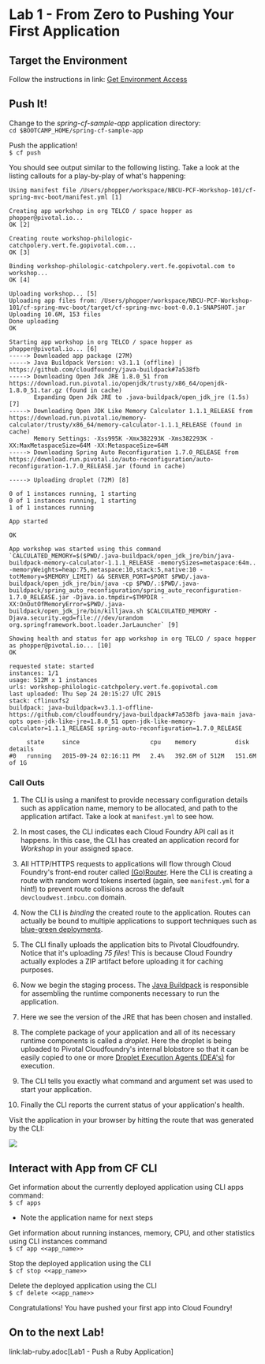 # Lab 1 - From Zero to Pushing Your First Application

## Target the Environment
Follow the instructions in link: [Get Environment Access](../README.md)

## Push It!
Change to the _spring-cf-sample-app_ application directory:  
`cd $BOOTCAMP_HOME/spring-cf-sample-app`

Push the application!  
`$ cf push`

You should see output similar to the following listing. Take a look at the listing callouts for a play-by-play of what's happening:  
```
Using manifest file /Users/phopper/workspace/NBCU-PCF-Workshop-101/cf-spring-mvc-boot/manifest.yml [1]

Creating app workshop in org TELCO / space hopper as phopper@pivotal.io...
OK [2]

Creating route workshop-philologic-catchpolery.vert.fe.gopivotal.com...
OK [3]

Binding workshop-philologic-catchpolery.vert.fe.gopivotal.com to workshop...
OK [4]

Uploading workshop... [5]
Uploading app files from: /Users/phopper/workspace/NBCU-PCF-Workshop-101/cf-spring-mvc-boot/target/cf-spring-mvc-boot-0.0.1-SNAPSHOT.jar
Uploading 10.6M, 153 files
Done uploading               
OK

Starting app workshop in org TELCO / space hopper as phopper@pivotal.io... [6]
-----> Downloaded app package (27M)
-----> Java Buildpack Version: v3.1.1 (offline) | https://github.com/cloudfoundry/java-buildpack#7a538fb
-----> Downloading Open Jdk JRE 1.8.0_51 from https://download.run.pivotal.io/openjdk/trusty/x86_64/openjdk-1.8.0_51.tar.gz (found in cache)
       Expanding Open Jdk JRE to .java-buildpack/open_jdk_jre (1.5s) [7]
-----> Downloading Open JDK Like Memory Calculator 1.1.1_RELEASE from https://download.run.pivotal.io/memory-calculator/trusty/x86_64/memory-calculator-1.1.1_RELEASE (found in cache)
       Memory Settings: -Xss995K -Xmx382293K -Xms382293K -XX:MaxMetaspaceSize=64M -XX:MetaspaceSize=64M
-----> Downloading Spring Auto Reconfiguration 1.7.0_RELEASE from https://download.run.pivotal.io/auto-reconfiguration/auto-reconfiguration-1.7.0_RELEASE.jar (found in cache)

-----> Uploading droplet (72M) [8]

0 of 1 instances running, 1 starting
0 of 1 instances running, 1 starting
1 of 1 instances running

App started

OK

App workshop was started using this command `CALCULATED_MEMORY=$($PWD/.java-buildpack/open_jdk_jre/bin/java-buildpack-memory-calculator-1.1.1_RELEASE -memorySizes=metaspace:64m.. -memoryWeights=heap:75,metaspace:10,stack:5,native:10 -totMemory=$MEMORY_LIMIT) && SERVER_PORT=$PORT $PWD/.java-buildpack/open_jdk_jre/bin/java -cp $PWD/.:$PWD/.java-buildpack/spring_auto_reconfiguration/spring_auto_reconfiguration-1.7.0_RELEASE.jar -Djava.io.tmpdir=$TMPDIR -XX:OnOutOfMemoryError=$PWD/.java-buildpack/open_jdk_jre/bin/killjava.sh $CALCULATED_MEMORY -Djava.security.egd=file:///dev/urandom org.springframework.boot.loader.JarLauncher` [9]

Showing health and status for app workshop in org TELCO / space hopper as phopper@pivotal.io... [10]
OK

requested state: started
instances: 1/1
usage: 512M x 1 instances
urls: workshop-philologic-catchpolery.vert.fe.gopivotal.com
last uploaded: Thu Sep 24 20:15:27 UTC 2015
stack: cflinuxfs2
buildpack: java-buildpack=v3.1.1-offline-https://github.com/cloudfoundry/java-buildpack#7a538fb java-main java-opts open-jdk-like-jre=1.8.0_51 open-jdk-like-memory-calculator=1.1.1_RELEASE spring-auto-reconfiguration=1.7.0_RELEASE

     state     since                    cpu    memory           disk           details   
#0   running   2015-09-24 02:16:11 PM   2.4%   392.6M of 512M   151.6M of 1G 
```
### Call Outs
1. <a name="one"></a>The CLI is using a manifest to provide necessary configuration details such as application name, memory to be allocated, and path to the application artifact.
Take a look at `manifest.yml` to see how.

2. <a name="2"></a>In most cases, the CLI indicates each Cloud Foundry API call as it happens.
In this case, the CLI has created an application record for _Workshop_ in your assigned space.

3. <a name="3"></a>All HTTP/HTTPS requests to applications will flow through Cloud Foundry's front-end router called [(Go)Router](http://docs.cloudfoundry.org/concepts/architecture/router.html).
Here the CLI is creating a route with random word tokens inserted (again, see `manifest.yml` for a hint!) to prevent route collisions across the default `devcloudwest.inbcu.com` domain.

4. <a name="4"></a>Now the CLI is _binding_ the created route to the application.
Routes can actually be bound to multiple applications to support techniques such as [blue-green deployments](http://www.mattstine.com/2013/07/10/blue-green-deployments-on-cloudfoundry).

5. <a name="5"></a>The CLI finally uploads the application bits to Pivotal Cloudfoundry. Notice that it's uploading _75 files_! This is because Cloud Foundry actually explodes a ZIP artifact before uploading it for caching purposes.

6. <a name="6"></a>Now we begin the staging process. The [Java Buildpack](https://github.com/cloudfoundry/java-buildpack) is responsible for assembling the runtime components necessary to run the application.

7. <a name="7"></a>Here we see the version of the JRE that has been chosen and installed.

8. <a name="8"></a>The complete package of your application and all of its necessary runtime components is called a _droplet_.
Here the droplet is being uploaded to Pivotal Cloudfoundry's internal blobstore so that it can be easily copied to one or more [Droplet Execution Agents (DEA's)](http://docs.cloudfoundry.org/concepts/architecture/execution-agent.html) for execution.

9. <a name="nine"></a>The CLI tells you exactly what command and argument set was used to start your application.

10. <a name="10"></a>Finally the CLI reports the current status of your application's health.


Visit the application in your browser by hitting the route that was generated by the CLI:

![](lab-java.png)

## Interact with App from CF CLI

Get information about the currently deployed application using CLI apps command:  
`$ cf apps`
- Note the application name for next steps  

Get information about running instances, memory, CPU, and other statistics using CLI instances command  
`$ cf app <<app_name>>`

Stop the deployed application using the CLI  
`$ cf stop <<app_name>>`

Delete the deployed application using the CLI  
`$ cf delete <<app_name>>`

Congratulations! You have pushed your first app into Cloud Foundry!

## On to the next Lab!
link:lab-ruby.adoc[Lab1 - Push a Ruby Application]
